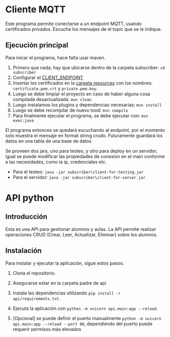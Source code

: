# Cliente MQTT

Este programa permite conectarse a un endpoint MQTT, usando certificados privados. Escucha los mensajes de el topic que se le indique.

## Ejecución principal

Para inicar el programa, hace falta usar maven.

 1. Primero que nada, hay que ubicarse dentro de la carpeta subscriber: `cd subscriber`
 2. Configurar el [CLIENT_ENDPOINT](./subscriber/src/main/java/iticbcn/subscriber/Main.java)
 3. Insertar los certificados en la [carpeta resources](./subscriber/src/main/resources/) con los nombres:
  `certificate.pem.crt` y `private.pem.key`.
 4. Luego se debe limpiar el proyecto en caso de haber alguna cosa compilada desactualizada: `mvn clean`
 5. Luego instalamos los plugins y dependencias necesarias: `mvn install`
 6. Luego se debe recompilar de nuevo tood: `mvn compile`
 7. Para finalmente ejecutar el programa, se debe ejecutar con: `mvn exec:java`

El programa entonces se quedará escuchando al endpoint, por el momento solo muestra el mensaje en format string crudo.
Futuramente guardará los datos en una tabla de una base de datos
<br>

Se proveen dos jars, uno para testeo, y otro para deploy en un servidor, igual se puede modificar las propiedades de conexion en el main conforme a las necesidades,  como la ip, credenciales etc. <br>
 - Para el testeo: `java -jar subscriber\client-for-testing.jar`
 - Para el servidor: `java -jar subscriber\client-for-server.jar`

# API python

## Introducción

Esta es una API para gestionar alumnos y aulas. La API permite realizar operaciones CRUD (Crear, Leer, Actualizar, Eliminar) sobre los alumnos.

## Instalación

Para instalar y ejecutar la aplicación, sigue estos pasos:

1. Clona el repositorio.
2. Asegurarse estar en la carpeta padre de api
3. Instala las dependencias utilizando `pip install -r api/requirements.txt`.
4. Ejecuta la aplicación con `python -m uvicorn api.main:app --reload`.

5. [Opcional] se puede definir el puerto manualmente `python -m uvicorn api.main:app --reload --port 80`, dependiendo del puerto puede requerir permisos más elevados

